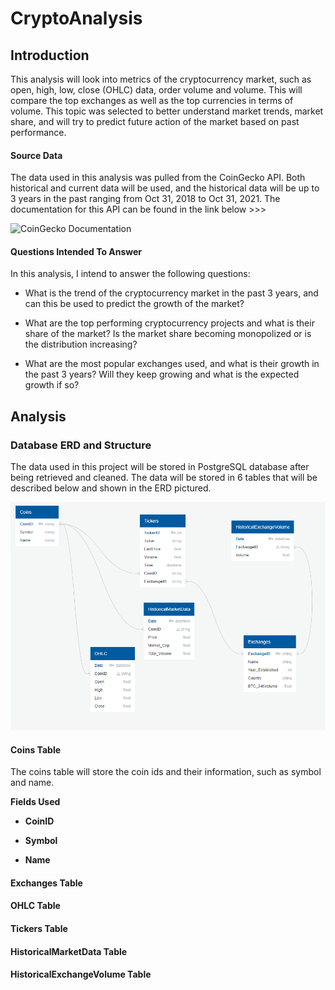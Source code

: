 # CryptoAnalysis

## Introduction 

This analysis will look into metrics of the cryptocurrency market, such as open, high, low, close (OHLC) data, order volume and volume. This will compare the top exchanges as well as the top currencies in terms of volume. This topic was selected to better understand market trends, market share, and will try to predict future action of the market based on past performance.

#### Source Data

The data used in this analysis was pulled from the CoinGecko API. Both historical and current data will be used, and the historical data will be up to 3 years in the past ranging from Oct 31, 2018 to Oct 31, 2021. The documentation for this API can be found in the link below >>>

![CoinGecko Documentation](https://www.coingecko.com/en/api/documentation)

#### Questions Intended To Answer

In this analysis, I intend to answer the following questions:

- What is the trend of the cryptocurrency market in the past 3 years, and can this be used to predict the growth of the market?

- What are the top performing cryptocurrency projects and what is their share of the market? Is the market share becoming monopolized or is the distribution increasing?

- What are the most popular exchanges used, and what is their growth in the past 3 years? Will they keep growing and what is the expected growth if so?

## Analysis

### Database ERD and Structure

The data used in this project will be stored in PostgreSQL database after being retrieved and cleaned. The data will be stored in 6 tables that will be described below and shown in the ERD pictured.

![Database ERD](Images/DatabaseERD.PNG)

#### Coins Table

The coins table will store the coin ids and their information, such as symbol and name.

**Fields Used**

- **CoinID**

- **Symbol**

- **Name**


#### Exchanges Table


#### OHLC Table


#### Tickers Table


#### HistoricalMarketData Table


#### HistoricalExchangeVolume Table

